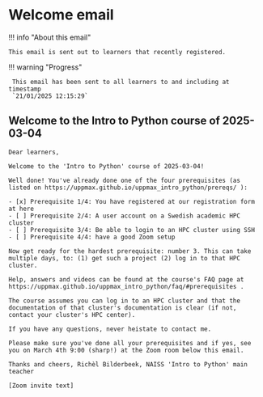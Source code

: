 # Welcome email

!!! info "About this email"

    This email is sent out to learners that recently registered.

!!! warning "Progress"

     This email has been sent to all learners to and including at timestamp
     `21/01/2025 12:15:29`

## Welcome to the Intro to Python course of 2025-03-04

```text
Dear learners,

Welcome to the 'Intro to Python' course of 2025-03-04!

Well done! You've already done one of the four prerequisites (as listed on https://uppmax.github.io/uppmax_intro_python/prereqs/ ):

- [x] Prerequisite 1/4: You have registered at our registration form at here
- [ ] Prerequisite 2/4: A user account on a Swedish academic HPC cluster
- [ ] Prerequisite 3/4: Be able to login to an HPC cluster using SSH
- [ ] Prerequisite 4/4: have a good Zoom setup

Now get ready for the hardest prerequisite: number 3. This can take multiple days, to: (1) get such a project (2) log in to that HPC cluster.

Help, answers and videos can be found at the course's FAQ page at https://uppmax.github.io/uppmax_intro_python/faq/#prerequisites . 

The course assumes you can log in to an HPC cluster and that the documentation of that cluster's documentation is clear (if not, contact your cluster's HPC center).

If you have any questions, never heistate to contact me.

Please make sure you've done all your prerequisites and if yes, see you on March 4th 9:00 (sharp!) at the Zoom room below this email.

Thanks and cheers, Richèl Bilderbeek, NAISS 'Intro to Python' main teacher

[Zoom invite text]
```
